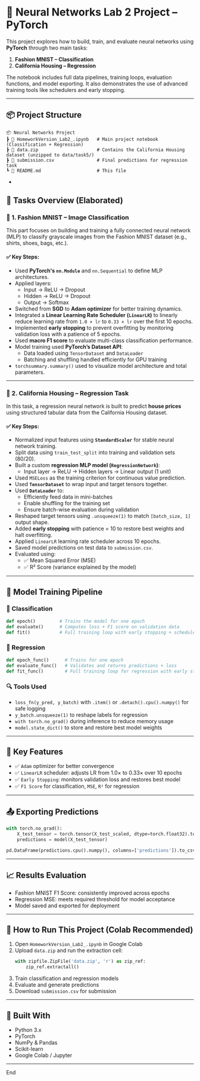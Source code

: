 # 🧠 Neural Networks Lab 2 Project – PyTorch

This project explores how to build, train, and evaluate neural networks using **PyTorch** through two main tasks:

1. **Fashion MNIST – Classification**
2. **California Housing – Regression**

The notebook includes full data pipelines, training loops, evaluation functions, and model exporting. It also demonstrates the use of advanced training tools like schedulers and early stopping.

---

## 📦 Project Structure

```
📦 Neural Networks Project
┣ 📜 HomeworkVersion_Lab2_.ipynb   # Main project notebook (Classification + Regression)
┣ 📜 data.zip                      # Contains the California Housing dataset (unzipped to data/task5/)
┣ 📜 submission.csv                # Final predictions for regression task
┗ 📜 README.md                     # This file
```

-
## 📌 Tasks Overview (Elaborated)

### 🔹 1. Fashion MNIST – Image Classification

This part focuses on building and training a fully connected neural network (MLP) to classify grayscale images from the Fashion MNIST dataset (e.g., shirts, shoes, bags, etc.).

#### ✅ Key Steps:

- Used **PyTorch's `nn.Module`** and `nn.Sequential` to define MLP architectures.
- Applied layers:
  - Input → ReLU → Dropout
  - Hidden → ReLU → Dropout
  - Output → Softmax
- Switched from **SGD** to **Adam optimizer** for better training dynamics.
- Integrated a **Linear Learning Rate Scheduler (`LinearLR`)** to linearly reduce learning rate from `1.0 × lr` to `0.33 × lr` over the first 10 epochs.
- Implemented **early stopping** to prevent overfitting by monitoring validation loss with a patience of 5 epochs.
- Used **macro F1 score** to evaluate multi-class classification performance.
- Model training used **PyTorch’s Dataset API**:
  - Data loaded using `TensorDataset` and `DataLoader`
  - Batching and shuffling handled efficiently for GPU training
- `torchsummary.summary()` used to visualize model architecture and total parameters.

---

### 🔹 2. California Housing – Regression Task

In this task, a regression neural network is built to predict **house prices** using structured tabular data from the California Housing dataset.

#### ✅ Key Steps:

- Normalized input features using **`StandardScaler`** for stable neural network training.
- Split data using `train_test_split` into training and validation sets (80/20).
- Built a custom **regression MLP model (`RegressionNetwork`)**:
  - Input layer → ReLU → Hidden layers → Linear output (1 unit)
- Used `MSELoss` as the training criterion for continuous value prediction.
- Used **`TensorDataset`** to wrap input and target tensors together.
- Used **`DataLoader`** to:
  - Efficiently feed data in mini-batches
  - Enable shuffling for the training set
  - Ensure batch-wise evaluation during validation
- Reshaped target tensors using `.unsqueeze(1)` to match `[batch_size, 1]` output shape.
- Added **early stopping** with patience = 10 to restore best weights and halt overfitting.
- Applied `LinearLR` learning rate scheduler across 10 epochs.
- Saved model predictions on test data to `submission.csv`.
- Evaluated using:
  - ✅ Mean Squared Error (MSE)
  - ✅ R² Score (variance explained by the model)

---


## 🧪 Model Training Pipeline

### 🔁 Classification

```python
def epoch()         # Trains the model for one epoch
def evaluate()      # Computes loss + F1 score on validation data
def fit()           # Full training loop with early stopping + scheduler
```

### 🔁 Regression

```python
def epoch_func()      # Trains for one epoch
def evaluate_func()   # Validates and returns predictions + loss
def fit_func()        # Full training loop for regression with early stopping + scheduler
```

### 🔍 Tools Used

- `loss_fn(y_pred, y_batch)` with `.item()` or `.detach().cpu().numpy()` for safe logging
- `y_batch.unsqueeze(1)` to reshape labels for regression
- `with torch.no_grad()` during inference to reduce memory usage
- `model.state_dict()` to store and restore best model weights

---

## 🧾 Key Features

- ✅ `Adam` optimizer for better convergence
- ✅ `LinearLR` scheduler: adjusts LR from 1.0× to 0.33× over 10 epochs
- ✅ `Early Stopping`: monitors validation loss and restores best model
- ✅ `F1 Score` for classification, `MSE`, `R²` for regression

---

## 📤 Exporting Predictions

```python
with torch.no_grad():
    X_test_tensor = torch.tensor(X_test_scaled, dtype=torch.float32).to(device)
    predictions = model(X_test_tensor)

pd.DataFrame(predictions.cpu().numpy(), columns=['predictions']).to_csv('submission.csv', index=False)
```

---

## 📈 Results Evaluation

- Fashion MNIST F1 Score: consistently improved across epochs
- Regression MSE: meets required threshold for model acceptance
- Model saved and exported for deployment

---

## 📌 How to Run This Project (Colab Recommended)

1. Open `HomeworkVersion_Lab2_.ipynb` in Google Colab
2. Upload `data.zip` and run the extraction cell:
   ```python
   with zipfile.ZipFile('data.zip', 'r') as zip_ref:
       zip_ref.extractall()
   ```
3. Train classification and regression models
4. Evaluate and generate predictions
5. Download `submission.csv` for submission

---


## 🧠 Built With

- Python 3.x  
- PyTorch  
- NumPy & Pandas  
- Scikit-learn  
- Google Colab / Jupyter

---

End